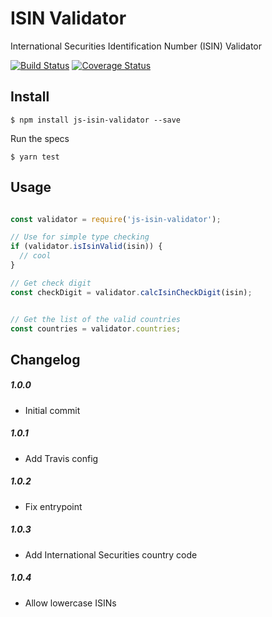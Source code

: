 # ISIN Validator

International Securities Identification Number (ISIN) Validator

[![Build Status](https://travis-ci.org/JonaMX/js-isin-validator.svg?branch=master)](https://travis-ci.org/JonaMX/js-isin-validator)
[![Coverage Status](https://coveralls.io/repos/github/JonaMX/js-isin-validator/badge.svg?branch=master)](https://coveralls.io/github/JonaMX/js-isin-validator?branch=master)

## Install

```
$ npm install js-isin-validator --save
```

Run the specs

```
$ yarn test
```

## Usage

```js

const validator = require('js-isin-validator');

// Use for simple type checking
if (validator.isIsinValid(isin)) {
  // cool
}

// Get check digit
const checkDigit = validator.calcIsinCheckDigit(isin);


// Get the list of the valid countries
const countries = validator.countries;
```
## Changelog

##### 1.0.0

  - Initial commit
##### 1.0.1

  - Add Travis config
##### 1.0.2

  - Fix entrypoint
##### 1.0.3

  - Add International Securities country code
##### 1.0.4

  - Allow lowercase ISINs